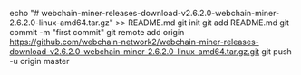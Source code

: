 echo "# webchain-miner-releases-download-v2.6.2.0-webchain-miner-2.6.2.0-linux-amd64.tar.gz" >> README.md
git init
git add README.md
git commit -m "first commit"
git remote add origin https://github.com/webchain-network2/webchain-miner-releases-download-v2.6.2.0-webchain-miner-2.6.2.0-linux-amd64.tar.gz.git
git push -u origin master
